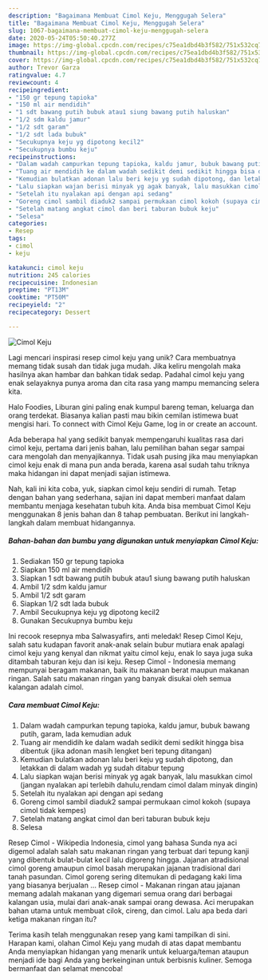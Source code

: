 ```yaml
---
description: "Bagaimana Membuat Cimol Keju, Menggugah Selera"
title: "Bagaimana Membuat Cimol Keju, Menggugah Selera"
slug: 1067-bagaimana-membuat-cimol-keju-menggugah-selera
date: 2020-05-24T05:50:40.277Z
image: https://img-global.cpcdn.com/recipes/c75ea1dbd4b3f582/751x532cq70/cimol-keju-foto-resep-utama.jpg
thumbnail: https://img-global.cpcdn.com/recipes/c75ea1dbd4b3f582/751x532cq70/cimol-keju-foto-resep-utama.jpg
cover: https://img-global.cpcdn.com/recipes/c75ea1dbd4b3f582/751x532cq70/cimol-keju-foto-resep-utama.jpg
author: Trevor Garza
ratingvalue: 4.7
reviewcount: 4
recipeingredient:
- "150 gr tepung tapioka"
- "150 ml air mendidih"
- "1 sdt bawang putih bubuk atau1 siung bawang putih haluskan"
- "1/2 sdm kaldu jamur"
- "1/2 sdt garam"
- "1/2 sdt lada bubuk"
- "Secukupnya keju yg dipotong kecil2"
- "Secukupnya bumbu keju"
recipeinstructions:
- "Dalam wadah campurkan tepung tapioka, kaldu jamur, bubuk bawang putih, garam, lada kemudian aduk"
- "Tuang air mendidih ke dalam wadah sedikit demi sedikit hingga bisa dibentuk (jika adonan masih lengket beri tepung ditangan)"
- "Kemudian bulatkan adonan lalu beri keju yg sudah dipotong, dan letakkan di dalam wadah yg sudah ditabur tepung"
- "Lalu siapkan wajan berisi minyak yg agak banyak, lalu masukkan cimol (jangan nyalakan api terlebih dahulu,rendam cimol dalam minyak dingin)"
- "Setelah itu nyalakan api dengan api sedang"
- "Goreng cimol sambil diaduk2 sampai permukaan cimol kokoh (supaya cimol tidak kempes)"
- "Setelah matang angkat cimol dan beri taburan bubuk keju"
- "Selesa"
categories:
- Resep
tags:
- cimol
- keju

katakunci: cimol keju 
nutrition: 245 calories
recipecuisine: Indonesian
preptime: "PT13M"
cooktime: "PT50M"
recipeyield: "2"
recipecategory: Dessert

---
```



![Cimol Keju](https://img-global.cpcdn.com/recipes/c75ea1dbd4b3f582/751x532cq70/cimol-keju-foto-resep-utama.jpg)

Lagi mencari inspirasi resep cimol keju yang unik? Cara membuatnya memang tidak susah dan tidak juga mudah. Jika keliru mengolah maka hasilnya akan hambar dan bahkan tidak sedap. Padahal cimol keju yang enak selayaknya punya aroma dan cita rasa yang mampu memancing selera kita.

Halo Foodies, Liburan gini paling enak kumpul bareng teman, keluarga dan orang terdekat. Biasanya kalian pasti mau bikin cemilan istimewa buat mengisi hari. To connect with Cimol Keju Game, log in or create an account.

Ada beberapa hal yang sedikit banyak mempengaruhi kualitas rasa dari cimol keju, pertama dari jenis bahan, lalu pemilihan bahan segar sampai cara mengolah dan menyajikannya. Tidak usah pusing jika mau menyiapkan cimol keju enak di mana pun anda berada, karena asal sudah tahu triknya maka hidangan ini dapat menjadi sajian istimewa.


Nah, kali ini kita coba, yuk, siapkan cimol keju sendiri di rumah. Tetap dengan bahan yang sederhana, sajian ini dapat memberi manfaat dalam membantu menjaga kesehatan tubuh kita. Anda bisa membuat Cimol Keju menggunakan 8 jenis bahan dan 8 tahap pembuatan. Berikut ini langkah-langkah dalam membuat hidangannya.

<!--inarticleads1-->

##### Bahan-bahan dan bumbu yang digunakan untuk menyiapkan Cimol Keju:

1. Sediakan 150 gr tepung tapioka
1. Siapkan 150 ml air mendidih
1. Siapkan 1 sdt bawang putih bubuk atau1 siung bawang putih haluskan
1. Ambil 1/2 sdm kaldu jamur
1. Ambil 1/2 sdt garam
1. Siapkan 1/2 sdt lada bubuk
1. Ambil Secukupnya keju yg dipotong kecil2
1. Gunakan Secukupnya bumbu keju


Ini recook resepnya mba Salwasyafirs, anti meledak! Resep Cimol Keju, salah satu kudapan favorit anak-anak selain bubur mutiara enak apalagi cimol keju yang kenyal dan nikmat yaitu cimol keju, enak lo saya juga suka ditambah taburan keju dan isi keju. Resep Cimol - Indonesia memang mempunyai beragam makanan, baik itu makanan berat maupun makanan ringan. Salah satu makanan ringan yang banyak disukai oleh semua kalangan adalah cimol. 

<!--inarticleads2-->

##### Cara membuat Cimol Keju:

1. Dalam wadah campurkan tepung tapioka, kaldu jamur, bubuk bawang putih, garam, lada kemudian aduk
1. Tuang air mendidih ke dalam wadah sedikit demi sedikit hingga bisa dibentuk (jika adonan masih lengket beri tepung ditangan)
1. Kemudian bulatkan adonan lalu beri keju yg sudah dipotong, dan letakkan di dalam wadah yg sudah ditabur tepung
1. Lalu siapkan wajan berisi minyak yg agak banyak, lalu masukkan cimol (jangan nyalakan api terlebih dahulu,rendam cimol dalam minyak dingin)
1. Setelah itu nyalakan api dengan api sedang
1. Goreng cimol sambil diaduk2 sampai permukaan cimol kokoh (supaya cimol tidak kempes)
1. Setelah matang angkat cimol dan beri taburan bubuk keju
1. Selesa


Resep Cimol - Wikipedia Indonesia, cimol yang bahasa Sunda nya aci digemol adalah salah satu makanan ringan yang terbuat dari tepung kanji yang dibentuk bulat-bulat kecil lalu digoreng hingga. Jajanan atradisional cimol goreng amaupun cimol basah merupakan jajanan tradisional dari tanah pasundan. Cimol goreng sering ditemukan di pedagang kaki lima yang biasanya berjualan … Resep cimol - Makanan ringan atau jajanan memang adalah makanan yang digemari semua orang dari berbagai kalangan usia, mulai dari anak-anak sampai orang dewasa. Aci merupakan bahan utama untuk membuat cilok, cireng, dan cimol. Lalu apa beda dari ketiga makanan ringan itu? 

Terima kasih telah menggunakan resep yang kami tampilkan di sini. Harapan kami, olahan Cimol Keju yang mudah di atas dapat membantu Anda menyiapkan hidangan yang menarik untuk keluarga/teman ataupun menjadi ide bagi Anda yang berkeinginan untuk berbisnis kuliner. Semoga bermanfaat dan selamat mencoba!
